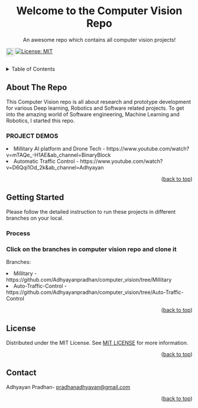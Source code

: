 <div id="top"></div>

<div align="center">

  <h1 align="center">Welcome to the Computer Vision Repo</h1>

  <p align="center">
    An awesome repo which contains all computer vision projects!
  </p>
</div>

[![License: MIT](https://img.shields.io/badge/License-MIT-yellow.svg)](https://opensource.org/licenses/MIT)
<a href="https://www.linkedin.com/in/pradhan-adhyayan/">
  <img align="left" alt="Adhyayan's LinkedIN" width="22px" src="https://raw.githubusercontent.com/peterthehan/peterthehan/master/assets/linkedin.svg" />
</a>

<br />


<!-- TABLE OF CONTENTS -->
<details>
  <summary>Table of Contents</summary>
  <ol>
    <li>
      <a href="#about-the-Repo">About The Repo</a>
    </li>
    <li>
      <a href="#getting-started">Getting Started</a>
      <ul>
        <li><a href="#process">Process</a></li>
      </ul>
    </li>
    <li><a href="#license">License</a></li>
    <li><a href="#contact">Contact</a></li>
  </ol>
</details>

<!-- ABOUT THE PROJECT -->

## About The Repo
This Computer Vision repo is all about research and prototype development for various Deep learning, Robotics and Software related projects. To get into the amazing world of Software engineering, Machine Learning and Robotics, I started this repo.

<h3>PROJECT DEMOS</h3>
<li>Millitary AI platform and Drone Tech - https://www.youtube.com/watch?v=mTAQe_-H1AE&ab_channel=BinaryBlock</li>
<li>Automatic Traffic Control - https://www.youtube.com/watch?v=D6Qqi1Od_2k&ab_channel=Adhyayan</li>

<p align="right">(<a href="#top">back to top</a>)</p>

<!-- GETTING STARTED -->

## Getting Started

Please follow the detailed instruction to run these projects in different branches on your local.

### Process

<h3>Click on the branches in computer vision repo and clone it</h3>
<p>Branches:</p>
<li>Millitary - https://github.com/Adhyayanpradhan/computer_vision/tree/Millitary</li>

<li>Auto-Traffic-Control - https://github.com/Adhyayanpradhan/computer_vision/tree/Auto-Traffic-Control</li>

<p align="right">(<a href="#top">back to top</a>)</p>

<!-- LICENSE -->

## License

Distributed under the MIT License. See <a href="https://github.com/Adhyayanpradhan/computer_vision/blob/a38e6584c474cb31722bb40590feefd5f80aae02/LICENSE">MIT LICENSE</a> for more information.

<p align="right">(<a href="#top">back to top</a>)</p>

<!-- CONTACT -->

## Contact

Adhyayan Pradhan- pradhanadhyayan@gmail.com

<p align="right">(<a href="#top">back to top</a>)</p>

[linkedin-url]: https://www.linkedin.com/in/pradhan-adhyayan/
[License: MIT]: https://github.com/Adhyayanpradhan/computer_vision/blob/a38e6584c474cb31722bb40590feefd5f80aae02/LICENSE
